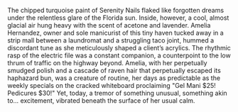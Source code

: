 The chipped turquoise paint of Serenity Nails flaked like forgotten dreams under the relentless glare of the Florida sun.  Inside, however, a cool, almost glacial air hung heavy with the scent of acetone and lavender.  Amelia Hernandez, owner and sole manicurist of this tiny haven tucked away in a strip mall between a laundromat and a struggling taco joint, hummed a discordant tune as she meticulously shaped a client’s acrylics.  The rhythmic rasp of the electric file was a constant companion, a counterpoint to the low thrum of traffic on the highway beyond.  Amelia, with her perpetually smudged polish and a cascade of raven hair that perpetually escaped its haphazard bun, was a creature of routine, her days as predictable as the weekly specials on the cracked whiteboard proclaiming "Gel Mani $25!  Pedicures $30!" Yet, today, a tremor of something unusual, something akin to… excitement, vibrated beneath the surface of her usual calm.
